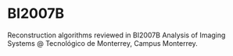 # BI2007B
Reconstruction algorithms reviewed in BI2007B Analysis of Imaging Systems @ Tecnológico de Monterrey, Campus Monterrey.
